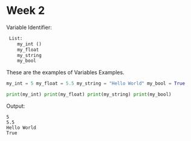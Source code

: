 # Week 2

Variable Identifier:
```python
 List: 
    my_int ()
    my_float
    my_string
    my_bool 
```
These are the examples of Variables
Examples.
```python
my_int = 5 my_float = 5.5 my_string = "Hello World" my_bool = True

print(my_int) print(my_float) print(my_string) print(my_bool)
```

Output:
``` console
5
5.5
Hello World
True

```

